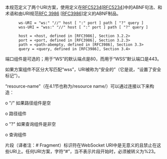 本规范定义了两个URI方案，使用定义在[RFC5234](http://tools.ietf.org/html/rfc5234)[[RFC5234](http://tools.ietf.org/html/rfc5234)]中的ABNF句法、和术语和由URI规范[RFC 3986](http://tools.ietf.org/html/rfc3986) [[RFC3986](http://tools.ietf.org/html/rfc3986)]定义的ABNF制品。

          ws-URI = "ws:" "//" host [ ":" port ] path [ "?" query ]
          wss-URI = "wss:" "//" host [ ":" port ] path [ "?" query ]

          host = <host, defined in [RFC3986], Section 3.2.2>
          port = <port, defined in [RFC3986], Section 3.2.3>
          path = <path-abempty, defined in [RFC3986], Section 3.3>
          query = <query, defined in [RFC3986], Section 3.4>

端口组件是可选的；用于“WS”的默认端点是80，而用于“WSS”默认端口是443。

如果方案组件不区分大写匹配“wss”，URI被称为“安全的”（它是说，“设置了安全标记”）。

“resource-name”（在4.1节也称为/resource name/）可以通过连接以下来构造：

 o  "/"  如果路径组件是空

 o  路径组件

 o  "?" 如果查询组件是非空

 o  查询组件

片段（译者注：# Fragment）标识符在WebSocket URI中是无意义的且禁止在这些URI上。任何URI方案，字符“#”，当不表示片段开始时，必须被转义为%23。